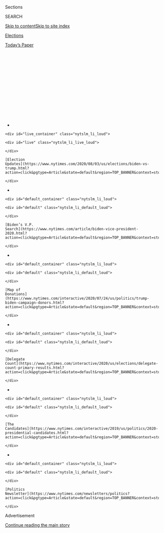 <div id="app">

<div id="standalone-header">

<div class="interactive-masthead NYTAppHideMasthead css-qz70u6 e1suatyy0">

<div class="section css-ui9rw0 e1suatyy2">

<div class="css-eph4ug er09x8g0">

<div class="css-6n7j50">

</div>

<span class="css-1dv1kvn">Sections</span>

<div class="css-10488qs">

<span class="css-1dv1kvn">SEARCH</span>

</div>

[Skip to content](#site-content)[Skip to site
index](#site-index)

</div>

<div id="masthead-section-label" class="css-1wr3we4 eaxe0e00">

[Elections](https://www.nytimes.com/news-event/2020-election)

</div>

<div class="css-10698na e1huz5gh0">

</div>

</div>

<div id="masthead-bar-one" class="section hasLinks css-15hmgas e1csuq9d3">

<div class="css-uqyvli e1csuq9d0">

</div>

<div class="css-1uqjmks e1csuq9d1">

</div>

<div class="css-9e9ivx">

[](https://myaccount.nytimes.com/auth/login?response_type=cookie&client_id=vi)

</div>

<div class="css-1bvtpon e1csuq9d2">

[Today’s
Paper](https://www.nytimes.com/section/todayspaper)

</div>

</div>

</div>

<div class="css-1aor85t" style="opacity:0.000000001;z-index:-1;visibility:hidden">

<div class="css-1hqnpie">

<div class="css-epjblv">

<span class="css-17xtcya">[Elections](/news-event/2020-election)</span><span class="css-x15j1o">|</span><span class="css-fwqvlz">Joe
Biden: Who He Is and What He Stands
For</span>

</div>

<div class="css-k008qs">

<div class="css-1iwv8en">

<span class="css-18z7m18"></span>

<div>

</div>

</div>

<span class="css-1n6z4y">https://nyti.ms/2NTAZqQ</span>

<div class="css-1705lsu">

<div class="css-4xjgmj">

<div class="css-4skfbu" data-role="toolbar" data-aria-label="Social Media Share buttons, Save button, and Comments Panel with current comment count" data-testid="share-tools">

  - 
  - 
  - 
  - 
    
    <div class="css-6n7j50">
    
    </div>

  - 

</div>

</div>

</div>

</div>

</div>

</div>

<div id="NYT_TOP_BANNER_REGION" class="css-mij9hh">

<div>

<div id="styln-elections-notifications-menu" class="section interactive-content interactive-size-medium css-1xxkt5x">

<div class="css-17ih8de interactive-body">

<div class="nytslm_innerContainer" data-aria-live="polite">

<div class="nytslm_title">

</div>

  - 
    
    <div id="live_container" class="nytslm_li_loud">
    
    <div id="live" class="nytslm_li_live_loud">
    
    </div>
    
    [Election
    Updates](https://www.nytimes.com/2020/08/03/us/elections/biden-vs-trump.html?action=click&pgtype=Article&state=default&region=TOP_BANNER&context=storylines_menu)
    
    </div>

  - 
    
    <div id="default_container" class="nytslm_li_loud">
    
    <div id="default" class="nytslm_li_default_loud">
    
    </div>
    
    [Biden’s V.P.
    Search](https://www.nytimes.com/article/biden-vice-president-2020.html?action=click&pgtype=Article&state=default&region=TOP_BANNER&context=storylines_menu)
    
    </div>

  - 
    
    <div id="default_container" class="nytslm_li_loud">
    
    <div id="default" class="nytslm_li_default_loud">
    
    </div>
    
    [Map of
    Donations](https://www.nytimes.com/interactive/2020/07/24/us/politics/trump-biden-campaign-donors.html?action=click&pgtype=Article&state=default&region=TOP_BANNER&context=storylines_menu)
    
    </div>

  - 
    
    <div id="default_container" class="nytslm_li_loud">
    
    <div id="default" class="nytslm_li_default_loud">
    
    </div>
    
    [Delegate
    Count](https://www.nytimes.com/interactive/2020/us/elections/delegate-count-primary-results.html?action=click&pgtype=Article&state=default&region=TOP_BANNER&context=storylines_menu)
    
    </div>

  - 
    
    <div id="default_container" class="nytslm_li_loud">
    
    <div id="default" class="nytslm_li_default_loud">
    
    </div>
    
    [The
    Candidates](https://www.nytimes.com/interactive/2019/us/politics/2020-presidential-candidates.html?action=click&pgtype=Article&state=default&region=TOP_BANNER&context=storylines_menu)
    
    </div>

  - 
    
    <div id="default_container" class="nytslm_li_loud">
    
    <div id="default" class="nytslm_li_default_loud">
    
    </div>
    
    [Politics
    Newsletter](https://www.nytimes.com/newsletters/politics?action=click&pgtype=Article&state=default&region=TOP_BANNER&context=storylines_menu)
    
    </div>

</div>

</div>

</div>

</div>

</div>

<div id="top-wrapper" class="css-1sy8kpn">

<div id="top-slug" class="css-l9onyx">

Advertisement

</div>

[Continue reading the main
story](#after-top)

<div class="ad top-wrapper" style="text-align:center;height:100%;display:block;min-height:250px">

<div id="top" class="place-ad" data-position="top" data-size-key="top">

</div>

</div>

<div id="after-top">

</div>

</div>

</div>

<div id="site-content" data-role="main">

# Joe Biden: Who He Is and What He Stands For

<div class="css-1vegfwe interactive-byline-container">

By [<span class="css-1baulvz last-byline" itemprop="name">Katie
Glueck</span>](https://www.nytimes.com/by/katie-glueck)Updated Jul 14,
2020

</div>

<div class="css-1vegfwe interactive-translations-container">

<div class="css-1rk3c06">

[Leer en
español](https://www.nytimes.com/es/interactive/2020/espanol/estados-unidos/joe-biden-elecciones.html "Read in Spanish")

</div>

</div>

<div id="interactive-standalone-sharetools" class="css-wkcogx">

<div>

<div class="interactive-sharetools css-9z2bwm" data-role="toolbar" data-aria-label="Social Media Share buttons, Save button, and Comments Panel with current comment count" data-testid="share-tools">

  - 
  - 
  - 
  - 
    
    <div class="css-6n7j50">
    
    </div>

</div>

</div>

</div>

<div id="joe-biden" class="section interactive-standard interactive-content interactive-size-scoop css-1davkue" data-id="100000006695707">

<div class="css-17ih8de interactive-body">

<div data-prd-dropzone-below-masthead="100000006700124">

</div>

<div class="g-story g-freebird g-max-limit" data-preview-slug="2019-03-10-vi-freebird">

<div class="g-section g-candidate-top">

<div class="g-inner-wrap">

## <span class="g-kicker-text">[2020 Candidates](https://www.nytimes.com/interactive/2019/us/politics/2020-presidential-candidates.html) </span> <span class="g-party-label" style="color:#1980c3;">Presumptive Democratic Nominee </span>

<div class="g-text-wrap">

# Joe Biden

The former vice president, now the presumptive Democratic nominee, says
he can build on the Obama legacy and unite the country in a challenging
time.

</div>

</div>

<div class="g-image-wrap">

![Joe
Biden](https://static01.nyt.com/packages/flash/multimedia/ICONS/transparent.png)

</div>

</div>

<div class="g-section g-basics">

## Who is Joe Biden?

<div class="g-bullets">

77 years old

Born in Scranton, Pa.; lives in Wilmington, Del.

Six-term senator from Delaware first elected in 1972; 47th vice
president of the United States

Also sought the Democratic nomination for president in ’88 and ’08

</div>

</div>

<div class="g-section g-issues">

## Biden’s signature issues

Mr. Biden, who has served in public life for around a half-century, is
emphasizing his government experience, seeking to cast himself as a
steady, seasoned hand in a dangerous and uncertain world.

As the coronavirus crisis has unfolded, he has looked for ways to help
voters picture him as commander in chief, formulating recommendations
rooted in advice from health care and economics experts. Those
suggestions include making coronavirus tests broadly accessible, and
free. He has said there should be no out-of-pocket cost for patients to
receive an eventual vaccine, either. And he has been sharply critical of
[President
Trump](https://www.nytimes.com/interactive/2020/us/elections/donald-trump.html)’s
response to the virus, accusing him of reacting too slowly.

Mr. Biden served as vice president in the Obama administration during
the passage of the Affordable Care Act, and health care remains a top
priority for him. It’s an issue he often discusses in the context of his
family’s personal tragedies: He lost his first wife and an infant
daughter in a car accident in 1972, and in 2015, his son Beau Biden died
of brain cancer. Health care, he said [in an early television
ad](https://www.nytimes.com/2019/08/27/us/politics/joe-biden-ad-personal.html),
is “personal” to him. He supports adding a public option to the
Affordable Care Act, but opposes “Medicare for all,” the sweeping
single-payer measure advocated by some progressives in his party,
including Senator Bernie Sanders.

Mr. Biden, who served for decades in the Senate, firmly believes in the
value of bipartisanship and insists on extending overtures to
Republicans even in a moment when many in his own party don’t see
negotiating partners on the other side. As a former chairman of the
Senate Foreign Relations Committee, he also speaks passionately about
asserting and defending America’s role as a leader on the global
stage.

</div>

<div class="g-section g-questions">

## Three questions about Joe Biden

<div class="g-qa">

### **1. Would Joe Biden be the oldest president in history?**

[Yes](https://www.nytimes.com/2019/07/29/us/politics/joe-biden-age.html).
He would be the oldest president in history at his inauguration, at age
78. Mr. Trump, who is currently 73, would also be the oldest president
ever if he wins a second term.

</div>

<div class="g-qa">

### **2. Where is Joe Biden from?**

Mr. Biden was born in Scranton, Pa., in 1942, and moved to Delaware as a
child. As a politician, he has maintained close political ties to both
states, though Mr. Trump has accused Mr. Biden of having “deserted”
Pennsylvania.

“I was in third grade,” Mr. Biden [shot
back](https://www.nytimes.com/2019/05/28/us/politics/trump-biden-north-korea.html)[.](https://www.nytimes.com/2019/05/28/us/politics/trump-biden-north-korea.html)

He continues to maintain strong ties to Pennsylvania, a critical general
election battleground that Mr. Trump won in 2016, and he has based his
campaign headquarters in Philadelphia.

</div>

<div class="g-qa">

### **3. What role does the Obama era play in Joe Biden’s campaign?**

A big one. Mr. Obama did not endorse Mr. Biden until the primary race
was settled, but he and Mr. Biden [forged a close relationship in his
administration](https://www.nytimes.com/2019/08/16/us/politics/biden-obama-history.html).
Mr. Biden talks about their friendship frequently, as well as the work
they did together on issues ranging from health care to foreign policy.

Throughout the primary, some of Mr. Biden’s biggest applause at campaign
events came as he praised Mr. Obama. And many Democratic voters,
especially African-American voters, have cited his relationship with Mr.
Obama and nostalgia for that administration in explaining their current
support for Mr. Biden. Now that the primary is over, Mr. Biden is also
focused on winning the enthusiastic support of Democrats who supported
other candidates and are lukewarm toward his candidacy — and his
campaign must also think about engaging independent voters and moderate
Republicans.

</div>

</div>

<div class="g-section g-quote">

<div class="quote-bar">

</div>

### “If we give Donald Trump eight years in the White House, he will forever and fundamentally alter the character of this nation, who we are, and I cannot stand by and watch that happen.”

<div class="g-attribution">

<div class="g-image">

![](https://static01.nyt.com/newsgraphics/2019/08/01/candidate-pages/b4522271a4f73426d5de7437ff4d0aa6b616b469/biden-circle.png)

</div>

<div class="g-info">

##### Joe Biden

</div>

</div>

</div>

<div class="g-asset g-video" style="max-width: 720px">

## Video profile of Joe Biden

<div class="g-asset_inner">

<div id="scoop-video-100000006401476" class="g-scoop-vhs" data-options="{&quot;autoplay&quot;:&quot;false&quot;,&quot;ratio&quot;:&quot;16:9&quot;}">

</div>

</div>

<div class="g-source">

<span class="g-caption">April 25, 2019</span>

</div>

</div>

<div class="g-section g-coverage">

## Learn more about Biden

<div class="g-bullets">

[In one
week](https://www.nytimes.com/2020/04/15/us/politics/elizabeth-warren-endorse-biden.html?action=click&module=RelatedLinks&pgtype=Article),
Bernie Sanders, Barack Obama and Elizabeth Warren endorsed Mr. Biden.

The pandemic is [testing Mr. Biden’s patience and political
imagination](https://www.nytimes.com/2020/04/25/us/politics/joe-biden-coronavirus-quarantine.html)
as he attempts to win the presidency from his basement.

[This Supreme Court battle explains
why](https://www.nytimes.com/2019/09/07/us/politics/joe-biden-bork-supreme-court.html)
Mr. Biden firmly believes in bipartisanship.

Here’s why many working-class voters [view Mr. Biden as one of their
own](https://www.nytimes.com/2019/11/19/us/politics/joe-biden-working-class.html).

</div>

<div class="g-lastest">

### Latest coverage

<div class="g-latest g-item g-0">

[The Unconventional Convention Season: A Conversation About the 2020
Election](https://www.nytimes.com/2020/07/14/us/politics/2020-political-conventions.html)

July 14, 2020

</div>

<div class="g-latest g-item g-1">

[Biden Announces $2 Trillion Climate
Plan](https://www.nytimes.com/2020/07/14/us/politics/biden-climate-plan.html)

July 14, 2020

</div>

<div class="g-latest g-item g-2">

[Trump Continues Criticism of Movement to Defund the
Police](https://www.nytimes.com/2020/07/13/us/politics/trump-police-reform.html)

July 13, 2020

</div>

<div class="g-latest g-item g-3">

[Some Republicans Say Florida Convention Is ‘a Risk You Have to
Take’](https://www.nytimes.com/2020/07/13/us/elections/biden-vs-trump.html)

July 13,
2020

</div>

</div>

</div>

</div>

</div>

</div>

</div>

<div id="standalone-footer">

<div>

<div>

<div id="interactive-footer-wrapper">

<div class="css-i29ckm">

<div class="interactive-sharetools css-9z2bwm" data-role="toolbar" data-aria-label="Social Media Share buttons, Save button, and Comments Panel with current comment count" data-testid="share-tools">

  - 
  - 
  - 
  - 
    
    <div class="css-6n7j50">
    
    </div>

</div>

</div>

<div>

<div id="NYT_BELOW_MAIN_CONTENT_REGION">

<div>

<div id="STLYN_guide_v1_STYLN_guide_a" class="section css-l08pwh interactive-content interactive-size-medium">

<div class="css-17ih8de interactive-body">

<div class="g-story g-freebird g-max-limit" data-preview-slug="styln-scroll-guide">

</div>

<div id="g-electionguide-id" class="g-electionguide">

<div class="g-electionguide-container">

<div class="g-electionguide-wrapper">

<div class="g-electionguide-logo">

</div>

# Our 2020 Election Guide

Updated July 31, 2020

  - 
    
    -----
    
    ## The Latest
    
      - The vice-presidential watch begins in earnest this week. [Follow
        the latest updates
        here.](https://www.nytimes.com/2020/08/03/us/elections/biden-vs-trump.html?action=click&pgtype=Article&state=default&region=BELOW_MAIN_CONTENT&context=storylines_guide)

  - 
    
    -----
    
    ## Biden’s V.P. Search
    
      - [Here are 13
        women](https://www.nytimes.com/article/biden-vice-president-2020.html?action=click&pgtype=Article&state=default&region=BELOW_MAIN_CONTENT&context=storylines_guide)
        who have been under consideration to be Joe Biden’s running
        mate, and why each might be chosen — and might not be.

  - 
    
    -----
    
    ## Keep Up With Our Coverage
    
      - Get an
        [email](https://www.nytimes.com/newsletters/politics?action=click&pgtype=Article&state=default&region=BELOW_MAIN_CONTENT&context=storylines_guide)
        recapping the day’s news
    
    <!-- end list -->
    
      - Download our mobile app on
        [iOS](https://apps.apple.com/us/app/nytimes/id284862083?ls=1&mat_click_id=5c79ae7455014fd1bd66b5610c05b8f2-20191112-16948&referrer=mat_click_id%3D5c79ae7455014fd1bd66b5610c05b8f2-20191112-16948%26link_click_id%3D722930677036718082)
        and
        [Android](http://a.localytics.com/android?id=com.nytimes.android&referrer=utm_source%3Dother_nyt_mobile_web%26utm_medium%3DWeb%2520page%26utm_term%3DGeneral%2520Mobile%2520Page%26utm_campaign%3DNYT%2520Mobile%2520General%2520Page)
        and turn on Breaking News and Politics alerts

</div>

</div>

</div>

</div>

</div>

</div>

</div>

</div>

<div id="bottom-wrapper" class="css-1ede5it">

<div id="bottom-slug" class="css-l9onyx">

Advertisement

</div>

[Continue reading the main
story](#after-bottom)

<div id="bottom" class="ad bottom-wrapper" style="text-align:center;height:100%;display:block;min-height:90px">

</div>

<div id="after-bottom">

</div>

</div>

## Site Index

<div>

</div>

## Site Information Navigation

  - [© <span>2020</span> <span>The New York Times
    Company</span>](https://help.nytimes.com/hc/en-us/articles/115014792127-Copyright-notice)

<!-- end list -->

  - [NYTCo](https://www.nytco.com/)
  - [Contact
    Us](https://help.nytimes.com/hc/en-us/articles/115015385887-Contact-Us)
  - [Work with us](https://www.nytco.com/careers/)
  - [Advertise](https://nytmediakit.com/)
  - [T Brand Studio](http://www.tbrandstudio.com/)
  - [Your Ad
    Choices](https://www.nytimes.com/privacy/cookie-policy#how-do-i-manage-trackers)
  - [Privacy](https://www.nytimes.com/privacy)
  - [Terms of
    Service](https://help.nytimes.com/hc/en-us/articles/115014893428-Terms-of-service)
  - [Terms of
    Sale](https://help.nytimes.com/hc/en-us/articles/115014893968-Terms-of-sale)
  - [Site
    Map](https://spiderbites.nytimes.com)
  - [Help](https://help.nytimes.com/hc/en-us)
  - [Subscriptions](https://www.nytimes.com/subscription?campaignId=37WXW)

</div>

</div>

</div>

</div>

</div>
